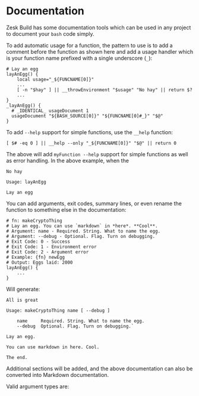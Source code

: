 # Documentation

Zesk Build has some documentation tools which can be used in any project to document your `bash` code simply.

To add automatic usage for a function, the pattern to use is to add a comment before the function as shown here and add a usage handler which is your function name prefixed with a single underscore (`_`):

    # Lay an egg
    layAnEgg() {
        local usage="_${FUNCNAME[0]}"
        ...
        [ -n "$hay" ] || __throwEnvironment "$usage" "No hay" || return $?
        ...
    }
    _layAnEgg() {
      # _IDENTICAL_ usageDocument 1 
      usageDocument "${BASH_SOURCE[0]}" "${FUNCNAME[0]#_}" "$@"
    }

To add `--help` support for simple functions, use the `__help` function:

    [ $# -eq 0 ] || __help --only "_${FUNCNAME[0]}" "$@" || return 0

The above will add `myFunction --help` support for simple functions as well as error handling. In the above example, when the 

    No hay
    
    Usage: layAnEgg
    
    Lay an egg
    
You can add arguments, exit codes, summary lines, or even rename the function to something else in the documentation:

    # fn: makeCryptoThing
    # Lay an egg. You can use `markdown` in *here*. **Cool**.
    # Argument: name - Required. String. What to name the egg.
    # Argument: --debug - Optional. Flag. Turn on debugging.`
    # Exit Code: 0 - Success
    # Exit Code: 1 - Environment error
    # Exit Code: 2 - Argument error
    # Example: {fn} newEgg 
    # Output: Eggs laid: 2000
    layAnEgg() {
        ...
    }

Will generate:

    All is great
    
    Usage: makeCryptoThing name [ --debug ]
    
        name     Required. String. What to name the egg.
        --debug  Optional. Flag. Turn on debugging.`
    
    Lay an egg.
    
    You can use markdown in here. Cool.
    
    The end.

Additional sections will be added, and the above documentation can also be converted into Markdown documentation.

Valid argument types are:
